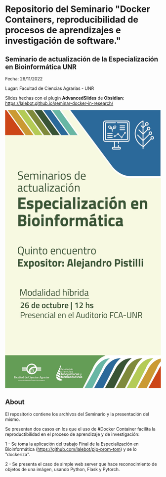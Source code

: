 # Repositorio del Seminario "Docker Containers, reproducibilidad de procesos de aprendizajes e investigación de software."

## Seminario de actualización de la Especialización en Bioinformática UNR

Fecha: 26/11/2022

Lugar: Facultad de Ciencias Agrarias - UNR

Slides hechas con el plugin __AdvancedSlides__ de __Obsidian__: https://lalebot.github.io/seminar-docker-in-research/

![flyer](/images/flyer.jpg)



## About

El repositorio contiene los archivos del Seminario y la presentación del mismo.

Se presentan dos casos en los que el uso de #Docker Container facilita la reproductibilidad en el proceso de aprendizaje y de investigación:

1 - Se toma la aplicación del trabajo Final de la Especialización en Bioinformática (https://github.com/lalebot/pip-prom-tom) y se lo "dockeriza".

2 - Se presenta el caso de simple web server que hace reconocimiento de objetos de una imágen, usando Python, Flask y Pytorch.
